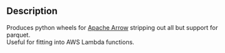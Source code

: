 ## Description

Produces python wheels for [Apache Arrow](https://github.com/apache/arrow) stripping out all but support for parquet.  
Useful for fitting into AWS Lambda functions.
